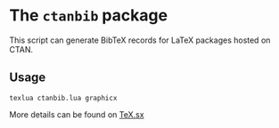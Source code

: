 # The `ctanbib` package

This script can generate BibTeX records for LaTeX packages hosted on CTAN. 


## Usage 

    texlua ctanbib.lua graphicx

More details can be found on [TeX.sx](https://tex.stackexchange.com/a/200856/2891)
